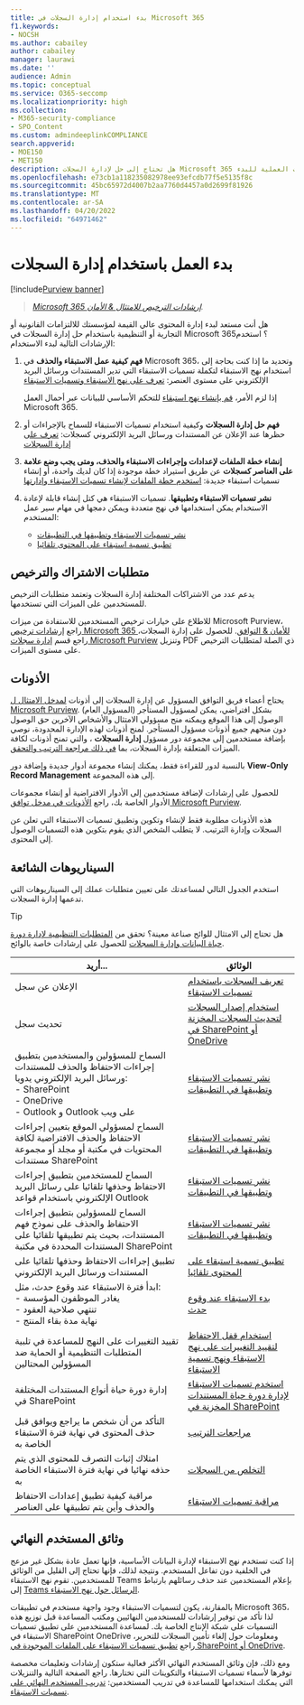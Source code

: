 ```yaml
---
title: بدء استخدام إدارة السجلات في Microsoft 365
f1.keywords:
- NOCSH
ms.author: cabailey
author: cabailey
manager: laurawi
ms.date: ''
audience: Admin
ms.topic: conceptual
ms.service: O365-seccomp
ms.localizationpriority: high
ms.collection:
- M365-security-compliance
- SPO_Content
ms.custom: admindeeplinkCOMPLIANCE
search.appverid:
- MOE150
- MET150
description: هل تحتاج إلى حل لإدارة السجلات Microsoft 365 الذي يدير محتوى عالي القيمة للالتزامات القانونية أو التجارية أو التنظيمية، ولكن لست متأكدا من مكان البدء؟ اقرأ بعض الإرشادات العملية للبدء.
ms.openlocfilehash: e73cb1a118235082978ee93efcdb77f5e5135f8c
ms.sourcegitcommit: 45bc65972d4007b2aa7760d4457a0d2699f81926
ms.translationtype: MT
ms.contentlocale: ar-SA
ms.lasthandoff: 04/20/2022
ms.locfileid: "64971462"
---
```

# <a name="get-started-with-records-management"></a>بدء العمل باستخدام إدارة السجلات

[!include[Purview banner](../includes/purview-rebrand-banner.md)]

>*[Microsoft 365 إرشادات الترخيص للامتثال & الأمان](/office365/servicedescriptions/microsoft-365-service-descriptions/microsoft-365-tenantlevel-services-licensing-guidance/microsoft-365-security-compliance-licensing-guidance).*

هل أنت مستعد لبدء إدارة المحتوى عالي القيمة لمؤسستك للالتزامات القانونية أو التجارية أو التنظيمية باستخدام حل إدارة السجلات في Microsoft 365؟ استخدم الإرشادات التالية لبدء الاستخدام:

1. **فهم كيفية عمل الاستبقاء والحذف** في Microsoft 365، وتحديد ما إذا كنت بحاجة إلى استخدام نهج الاستبقاء لتكملة تسميات الاستبقاء التي تدير المستندات ورسائل البريد الإلكتروني على مستوى العنصر: [تعرف على نهج الاستبقاء وتسميات الاستبقاء](retention.md)
    
    إذا لزم الأمر، [قم بإنشاء نهج استبقاء](create-retention-policies.md) للتحكم الأساسي للبيانات عبر أحمال العمل Microsoft 365.
    
2. **فهم حل إدارة السجلات** وكيفية استخدام تسميات الاستبقاء للسماح بالإجراءات أو حظرها عند الإعلان عن المستندات ورسائل البريد الإلكتروني كسجلات: [تعرف على إدارة السجلات](records-management.md)

3. **إنشاء خطة الملفات لإعدادات وإجراءات الاستبقاء والحذف، ومتى يجب وضع علامة على العناصر كسجلات** عن طريق استيراد خطة موجودة إذا كان لديك واحدة، أو إنشاء تسميات استبقاء جديدة: [استخدم خطة الملفات لإنشاء تسميات الاستبقاء وإدارتها](file-plan-manager.md)

4. **نشر تسميات الاستبقاء وتطبيقها**. تسميات الاستبقاء هي كتل إنشاء قابلة لإعادة الاستخدام يمكن استخدامها في نهج متعددة ويمكن دمجها في مهام سير عمل المستخدم:

    - [نشر تسميات الاستبقاء وتطبيقها في التطبيقات](create-apply-retention-labels.md)
    - [تطبيق تسمية استبقاء على المحتوى تلقائيا](apply-retention-labels-automatically.md)

## <a name="subscription-and-licensing-requirements"></a>متطلبات الاشتراك والترخيص

يدعم عدد من الاشتراكات المختلفة إدارة السجلات وتعتمد متطلبات الترخيص للمستخدمين على الميزات التي تستخدمها.

للاطلاع على خيارات ترخيص المستخدمين للاستفادة من ميزات Microsoft Purview، راجع [إرشادات ترخيص Microsoft 365 للأمان & التوافق](/office365/servicedescriptions/microsoft-365-service-descriptions/microsoft-365-tenantlevel-services-licensing-guidance/microsoft-365-security-compliance-licensing-guidance). للحصول على إدارة السجلات، راجع قسم [إدارة سجلات Microsoft Purview](/office365/servicedescriptions/microsoft-365-service-descriptions/microsoft-365-tenantlevel-services-licensing-guidance/microsoft-365-security-compliance-licensing-guidance#microsoft-purview-records-management) وتنزيل PDF ذي الصلة لمتطلبات الترخيص على مستوى الميزات.

## <a name="permissions"></a>الأذونات

يحتاج أعضاء فريق التوافق المسؤول عن إدارة السجلات إلى أذونات <a href="https://go.microsoft.com/fwlink/p/?linkid=2077149" target="_blank">لمدخل الامتثال ل Microsoft Purview</a>. بشكل افتراضي، يمكن لمسؤول المستأجر (المسؤول العام) الوصول إلى هذا الموقع ويمكنه منح مسؤولي الامتثال والأشخاص الآخرين حق الوصول دون منحهم جميع أذونات مسؤول المستأجر. لمنح أذونات لهذه الإدارة المحدودة، نوصي بإضافة مستخدمين إلى مجموعة دور مسؤول **إدارة السجلات** ، والتي تمنح أذونات لكافة الميزات المتعلقة بإدارة السجلات، بما [في ذلك مراجعة الترتيب والتحقق](disposition.md).

بالنسبة لدور للقراءة فقط، يمكنك إنشاء مجموعة أدوار جديدة وإضافة دور **View-Only Record Management** إلى هذه المجموعة.

للحصول على إرشادات لإضافة مستخدمين إلى الأدوار الافتراضية أو إنشاء مجموعات الأدوار الخاصة بك، راجع [الأذونات في مدخل توافق Microsoft Purview](microsoft-365-compliance-center-permissions.md).

هذه الأذونات مطلوبة فقط لإنشاء وتكوين وتطبيق تسميات الاستبقاء التي تعلن عن السجلات وإدارة الترتيب. لا يتطلب الشخص الذي يقوم بتكوين هذه التسميات الوصول إلى المحتوى.

## <a name="common-scenarios"></a>السيناريوهات الشائعة

استخدم الجدول التالي لمساعدتك على تعيين متطلبات عملك إلى السيناريوهات التي تدعمها إدارة السجلات.

> [!TIP]
> هل تحتاج إلى الامتثال للوائح صناعة معينة؟ تحقق من [المتطلبات التنظيمية لإدارة دورة حياة البيانات وإدارة السجلات](retention-regulatory-requirements.md) للحصول على إرشادات خاصة بالوائح.

|أريد...|الوثائق|
|----------------|---------------|
|الإعلان عن سجل |[تعريف السجلات باستخدام تسميات الاستبقاء](declare-records.md)|
|تحديث سجل |[استخدام إصدار السجلات لتحديث السجلات المخزنة في SharePoint أو OneDrive](record-versioning.md)|
|السماح للمسؤولين والمستخدمين بتطبيق إجراءات الاحتفاظ والحذف للمستندات ورسائل البريد الإلكتروني يدويا: <br />- SharePoint <br />- OneDrive <br />- Outlook و Outlook على ويب|[نشر تسميات الاستبقاء وتطبيقها في التطبيقات](create-apply-retention-labels.md)|
|السماح لمسؤولي الموقع بتعيين إجراءات الاحتفاظ والحذف الافتراضية لكافة المحتويات في مكتبة أو مجلد أو مجموعة مستندات SharePoint|[نشر تسميات الاستبقاء وتطبيقها في التطبيقات](create-apply-retention-labels.md)|
|السماح للمستخدمين بتطبيق إجراءات الاحتفاظ وحذفها تلقائيا على رسائل البريد الإلكتروني باستخدام قواعد Outlook|[نشر تسميات الاستبقاء وتطبيقها في التطبيقات](create-apply-retention-labels.md)|
|السماح للمسؤولين بتطبيق إجراءات الاحتفاظ والحذف على نموذج فهم المستندات، بحيث يتم تطبيقها تلقائيا على المستندات المحددة في مكتبة SharePoint|[نشر تسميات الاستبقاء وتطبيقها في التطبيقات](create-apply-retention-labels.md)|
|تطبيق إجراءات الاحتفاظ وحذفها تلقائيا على المستندات ورسائل البريد الإلكتروني |[تطبيق تسمية استبقاء على المحتوى تلقائيا](apply-retention-labels-automatically.md)|
|ابدأ فترة الاستبقاء عند وقوع حدث، مثل:  <br />- يغادر الموظفون المؤسسة <br />- تنتهي صلاحية العقود <br />- نهاية مدة بقاء المنتج| [بدء الاستبقاء عند وقوع حدث](event-driven-retention.md)|
|تقييد التغييرات على النهج للمساعدة في تلبية المتطلبات التنظيمية أو الحماية ضد المسؤولين المحتالين| [استخدام قفل الاحتفاظ لتقييد التغييرات على نهج الاستبقاء ونهج تسمية الاستبقاء](retention-preservation-lock.md)
|إدارة دورة حياة أنواع المستندات المختلفة في SharePoint| [استخدم تسميات الاستبقاء لإدارة دورة حياة المستندات المخزنة في SharePoint](auto-apply-retention-labels-scenario.md)|
|التأكد من أن شخص ما يراجع ويوافق قبل حذف المحتوى في نهاية فترة الاستبقاء الخاصة به|[مراجعات الترتيب](disposition.md#disposition-reviews) |
|امتلاك إثبات التصرف للمحتوى الذي يتم حذفه نهائيا في نهاية فترة الاستبقاء الخاصة به|[التخلص من السجلات](disposition.md#disposition-of-records) |
| مراقبة كيفية تطبيق إعدادات الاحتفاظ والحذف وأين يتم تطبيقها على العناصر | [مراقبة تسميات الاستبقاء](retention.md#monitoring-retention-labels) |

## <a name="end-user-documentation"></a>وثائق المستخدم النهائي

إذا كنت تستخدم نهج الاستبقاء لإدارة البيانات الأساسية، فإنها تعمل عادة بشكل غير مزعج في الخلفية دون تفاعل المستخدم. ونتيجة لذلك، فإنها تحتاج إلى القليل من الوثائق للمستخدمين. تقوم نهج الاستبقاء Teams بإعلام المستخدمين عند حذف رسائلهم بارتباط إلى [Teams الرسائل حول نهج الاستبقاء](https://support.microsoft.com/office/teams-messages-about-retention-policies-c151fa2f-1558-4cf9-8e51-854e925b483b).

بالمقارنة، يكون لتسميات الاستبقاء وجود واجهة مستخدم في تطبيقات Microsoft 365، لذا تأكد من توفير إرشادات للمستخدمين النهائيين ومكتب المساعدة قبل توزيع هذه التسميات على شبكة الإنتاج الخاصة بك. لمساعدة المستخدمين على تطبيق تسميات الاستبقاء في SharePoint OneDrive ومعلومات حول إلغاء تأمين السجلات للتحرير، راجع [تطبيق تسميات الاستبقاء على الملفات الموجودة في SharePoint أو OneDrive](https://support.microsoft.com/office/apply-retention-labels-to-files-in-sharepoint-or-onedrive-11a6835b-ec9f-40db-8aca-6f5ef18132df).

ومع ذلك، فإن وثائق المستخدم النهائي الأكثر فعالية ستكون إرشادات وتعليمات مخصصة توفرها لأسماء تسميات الاستبقاء والتكوينات التي تختارها. راجع الصفحة التالية والتنزيلات التي يمكنك استخدامها للمساعدة في تدريب المستخدمين: [تدريب المستخدم النهائي على تسميات الاستبقاء](https://microsoft.github.io/ComplianceCxE/enduser/retention/).
